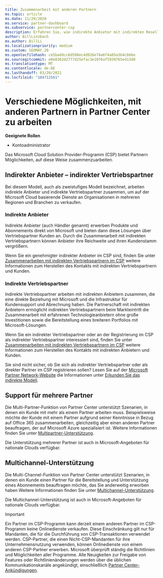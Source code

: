 ```yaml
---
title: Zusammenarbeit mit anderen Partnern
ms.topic: article
ms.date: 11/29/2020
ms.service: partner-dashboard
ms.subservice: partnercenter-csp
description: Erfahren Sie, wie indirekte Anbieter mit indirekten Resellern im Cloud Solution Provider-Programm (CSP) zusammenarbeiten, und legen Sie fest, welche Rolle für Sie geeignet ist.
author: BillLinzbach
ms.author: BillLi
ms.localizationpriority: medium
ms.custom: SEOMAY.20
ms.openlocfilehash: ce5baddcc6d598ec4d926e74a6f4a85a3b4cbbbe
ms.sourcegitcommit: e8e8362d2777d25efac3e1076af5939765ed13d0
ms.translationtype: MT
ms.contentlocale: de-DE
ms.lasthandoff: 03/20/2021
ms.locfileid: "104712561"
---
```

# <a name="different-ways-you-can-work-with-other-partners-in-partner-center"></a>Verschiedene Möglichkeiten, mit anderen Partnern in Partner Center zu arbeiten

**Geeignete Rollen**

- Kontoadministrator

Das Microsoft Cloud Solution Provider-Programm (CSP) bietet Partnern Möglichkeiten, auf diese Weise zusammenzuarbeiten.

## <a name="indirect-provider-indirect-reseller-model"></a>Indirekter Anbieter – indirekter Vertriebspartner

Bei diesem Modell, auch als zweistufiges Modell bezeichnet, arbeiten indirekte Anbieter und indirekte Vertriebspartner zusammen, um auf der Microsoft Cloud basierende Dienste an Organisationen in mehreren Regionen und Branchen zu verkaufen.

### <a name="indirect-providers"></a>Indirekte Anbieter

Indirekte Anbieter (auch Händler genannt) erwerben Produkte und Abonnements direkt von Microsoft und bieten dann diese Lösungen über Vertriebspartner Kunden an. Durch die Zusammenarbeit mit indirekten Vertriebspartnern können Anbieter ihre Reichweite und ihren Kundenstamm vergrößern.

Wenn Sie ein genehmigter indirekter Anbieter im CSP sind, finden Sie unter [Zusammenarbeiten mit indirekten Vertriebspartnern im CSP](indirect-provider-tasks-in-partner-center.md) weitere Informationen zum Herstellen des Kontakts mit indirekten Vertriebspartnern und Kunden.

### <a name="indirect-resellers"></a>Indirekte Vertriebspartner

Indirekte Vertriebspartner arbeiten mit indirekten Anbietern zusammen, die eine direkte Beziehung mit Microsoft und die Infrastruktur für Kundensupport und Abrechnung haben. Die Partnerschaft mit indirekten Anbietern ermöglicht indirekten Vertriebspartnern beim Markteintritt die Zusammenarbeit mit erfahrenen Technologieanbietern ohne große Investitionen sowie die Bereitstellung eines breiteren Portfolios mit Microsoft-Lösungen.

Wenn Sie ein indirekter Vertriebspartner oder an der Registrierung im CSP als indirekter Vertriebspartner interessiert sind, finden Sie unter [Zusammenarbeiten mit indirekten Vertriebspartnern im CSP](indirect-reseller-tasks-in-partner-center.md) weitere Informationen zum Herstellen des Kontakts mit indirekten Anbietern und Kunden.

Sie sind nicht sicher, ob Sie sich als indirekter Vertriebspartner oder als direkter Partner im CSP registrieren sollen? Lesen Sie auf der [Microsoft Partner Network-Website](https://partner.microsoft.com) die Informationen unter [Erkunden Sie das indirekte Modell](https://partner.microsoft.com/cloud-solution-provider/indirect).

## <a name="multi-partner-support"></a>Support für mehrere Partner

Die Multi-Partner-Funktion von Partner Center unterstützt Szenarien, in denen ein Kunde mit mehr als einem Partner arbeiten muss. Beispielsweise möchte der Kunde mit einem Partner aufgrund seiner Kenntnisse in Bezug auf Office 365 zusammenarbeiten, gleichzeitig aber einen anderen Partner beauftragen, der auf Microsoft Azure spezialisiert ist. Weitere Informationen finden Sie unter [Multipartner-Unterstützung](multipartner.md).

Die Unterstützung mehrerer Partner ist auch in Microsoft-Angeboten für nationale Clouds verfügbar.

## <a name="multi-channel-support"></a>Multichannel-Unterstützung

Die Multi-Channel-Funktion von Partner Center unterstützt Szenarien, in denen ein Kunde einen Partner für die Bereitstellung und Unterstützung eines Abonnements beauftragen möchte, das Sie anderweitig erworben haben Weitere Informationen finden Sie unter [Multichannel-Unterstützung](multichannel.md).

Die Multichannel-Unterstützung ist auch in Microsoft-Angeboten für nationale Clouds verfügbar.

> [!IMPORTANT]  
> Ein Partner im CSP-Programm kann derzeit einem anderen Partner im CSP-Programm keine Onlinedienste verkaufen. Diese Einschränkung gilt nur für Mandanten, die für die Durchführung von CSP-Transaktionen verwendet werden. CSP-Partner, die einen Nicht-CSP-Mandanten für ihre Unternehmensnutzung verwenden, können Onlinedienste von einem anderen CSP-Partner erwerben. Microsoft überprüft ständig die Richtlinien und Möglichkeiten aller Programme. Alle Neuigkeiten zur Freigabe von Features oder Richtlinienänderungen werden über die üblichen Kommunikationskanäle angekündigt, einschließlich [Partner Center-Ankündigungen](announcements/index.md).
